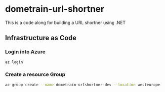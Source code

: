 # dometrain-url-shortner
This is a code along for building a URL shortner using .NET


## Infrastructure as Code


### Login into Azure
```bash
az login
```

### Create a resource Group

```bash
az group create --name dometrain-urlshortner-dev --location westeurope
```